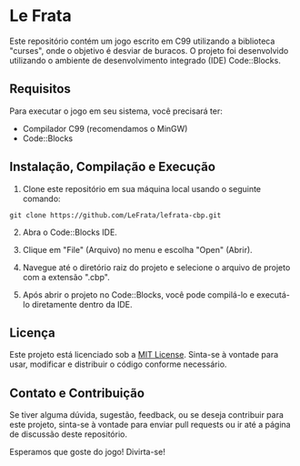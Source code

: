 # Le Frata

Este repositório contém um jogo escrito em C99 utilizando a biblioteca "curses", onde o objetivo é desviar de buracos. O projeto foi desenvolvido utilizando o ambiente de desenvolvimento integrado (IDE) Code::Blocks.

## Requisitos

Para executar o jogo em seu sistema, você precisará ter:

- Compilador C99 (recomendamos o MinGW)
- Code::Blocks

## Instalação, Compilação e Execução

1. Clone este repositório em sua máquina local usando o seguinte comando:

```
git clone https://github.com/LeFrata/lefrata-cbp.git
```

2. Abra o Code::Blocks IDE.

3. Clique em "File" (Arquivo) no menu e escolha "Open" (Abrir).

4. Navegue até o diretório raiz do projeto e selecione o arquivo de projeto com a extensão ".cbp".

5. Após abrir o projeto no Code::Blocks, você pode compilá-lo e executá-lo diretamente dentro da IDE.

## Licença

Este projeto está licenciado sob a [MIT License](https://opensource.org/licenses/MIT). Sinta-se à vontade para usar, modificar e distribuir o código conforme necessário.

## Contato e Contribuição

Se tiver alguma dúvida, sugestão, feedback, ou se deseja contribuir para este projeto, sinta-se à vontade para enviar pull requests ou ir até a página de discussão deste repositório.

Esperamos que goste do jogo! Divirta-se!
